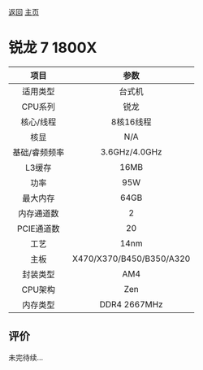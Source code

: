 [返回](../../../)  [主页](../../../../../)

# 锐龙 7 1800X

| 项目 | 参数 |
| :------: | :------: |
|适用类型 | 台式机|
|CPU系列| 锐龙 |
|核心/线程| 8核16线程|
|核显| N/A |
|基础/睿频频率 |3.6GHz/4.0GHz|
| L3缓存| 16MB|
|功率| 95W |
|最大内存| 64GB |
|内存通道数| 2 |
|PCIE通道数| 20 |
|工艺|14nm |
|主板| X470/X370/B450/B350/A320 |
|封装类型| AM4 |
|CPU架构|  Zen  |
|内存类型| DDR4 2667MHz |

## 评价

 未完待续...
